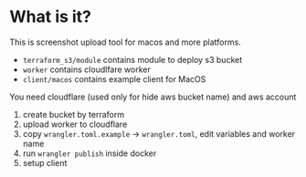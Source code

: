 # What is it?
This is screenshot upload tool for macos and more platforms.

- `terraform_s3/module` contains module to deploy s3 bucket
- `worker` contains cloudlfare worker
- `client/macos` contains example client for MacOS

You need cloudflare (used only for hide aws bucket name) and aws account

1. create bucket by terraform
2. upload worker to cloudflare
3. copy `wrangler.toml.example` -> `wrangler.toml`, edit variables and worker name
4. run `wrangler publish` inside docker
5. setup client

